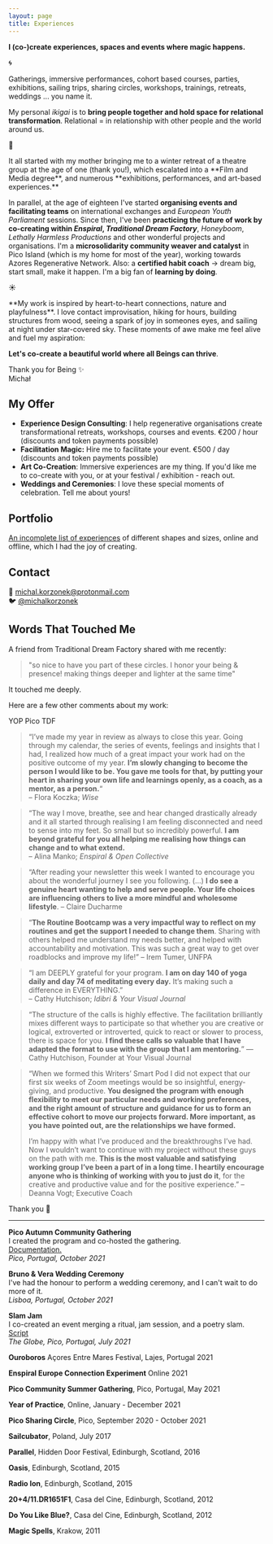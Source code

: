 ```yaml
---
layout: page
title: Experiences
---
```


**I (co-)create experiences, spaces and events where magic happens.**
<p>
🌀
</p>
Gatherings, immersive performances, cohort based courses, parties, exhibitions, sailing trips, sharing circles, workshops, trainings, retreats, weddings ... you name it. 

My personal *ikigai* is to **bring people together and hold space for relational transformation**. Relational = in relationship with other people and the world around us.
<p>
🌳
</p>
It all started with my mother bringing me to a winter retreat of a theatre group at the age of one (thank you!), which escalated into a **Film and Media degree**, and numerous **exhibitions, performances, and art-based experiences.**

In parallel, at the age of eighteen I've started **organising events and facilitating teams** on international exchanges and *European Youth Parliament* sessions. Since then, I've been **practicing the future of work by co-creating within *Enspiral*, *Traditional Dream Factory***, *Honeyboom*, *Lethally Harmless Productions* and other wonderful projects and organisations. I'm a **microsolidarity community weaver and catalyst** in Pico Island (which is my home for most of the year), working towards Azores Regenerative Network. Also: a **certified habit coach** -> dream big, start small, make it happen. I'm a big fan of **learning by doing**.
<p>
☀️
</p>
**My work is inspired by heart-to-heart connections, nature and playfulness**. I love contact improvisation, hiking for hours, building structures from wood, seeing a spark of joy in someones eyes, and sailing at night under star-covered sky. These moments of awe make me feel alive and fuel my aspiration:

**Let's co-create a beautiful world where all Beings can thrive**.

Thank you for Being ✨ <br>
Michał

## My Offer
- **Experience Design Consulting**: I help regenerative organisations create transformational retreats, workshops, courses and events. €200 / hour (discounts and token payments possible)
- **Facilitation Magic:** Hire me to facilitate your event. €500 / day (discounts and token payments possible)
- **Art Co-Creation**: Immersive experiences are my thing. If you'd like me to co-create with you, or at your festival / exhibition - reach out.
- **Weddings and Ceremonies**: I love these special moments of celebration. Tell me about yours!

## Portfolio
[An incomplete list of experiences](/tag/experience) of different shapes and sizes, online and offline, which I had the joy of creating.

## Contact

💌 michal.korzonek@protonmail.com <br>
🐦 [@michalkorzonek](https://twitter.com/michalkorzonek)

## Words That Touched Me

A friend from Traditional Dream Factory shared with me recently:

> "so nice to have you part of these circles. I honor your being & presence! making things deeper and lighter at the same time"

It touched me deeply.

Here are a few other comments about my work:

YOP
Pico
TDF

> “I’ve made my year in review as always to close this year. Going through my calendar, the series of events, feelings and insights that I had, I realized how much of a great impact your work had on the positive outcome of my year. **I’m slowly changing to become the person I would like to be. You gave me tools for that, by putting your heart in sharing your own life and learnings openly, as a coach, as a mentor, as a person.**“  
– Flora Koczka; _Wise_

> “The way I move, breathe, see and hear changed drastically already and it all started through realising I am feeling disconnected and need to sense into my feet. So small but so incredibly powerful. **I am beyond grateful for you all helping me realising how things can change and to what extend.**  
– Alina Manko; _Enspiral & Open Collective_

> “After reading your newsletter this week I wanted to encourage you about the wonderful journey I see you following. (...) **I do see a genuine heart wanting to help and serve people. Your life choices are influencing others to live a more mindful and wholesome lifestyle**.
> – Claire Ducharme

> “**The Routine Bootcamp was a very impactful way to reflect on my routines and get the support I needed to change them**. Sharing with others helped me understand my needs better, and helped with accountability and motivation. This was such a great way to get over roadblocks and improve my life!”
– Irem Tumer, UNFPA

> “I am DEEPLY grateful for your program. **I am on day 140 of yoga daily and day 74 of meditating every day.** It’s making such a difference in EVERYTHING.”  
– Cathy Hutchison; _Idibri & Your Visual Journal_

> “The structure of the calls is highly effective. The facilitation brilliantly mixes different ways to participate so that whether you are creative or logical, extroverted or introverted, quick to react or slower to process, there is space for you. **I find these calls so valuable that I have adapted the format to use with the group that I am mentoring.**”
— Cathy Hutchison, Founder at Your Visual Journal

> “When we formed this Writers’ Smart Pod I did not expect that our first six weeks of Zoom meetings would be so insightful, energy-giving, and productive. **You designed the program with enough flexibility to meet our particular needs and working preferences, and the right amount of structure and guidance for us to form an effective cohort to move our projects forward. More important, as you have pointed out, are the relationships we have formed.**
> 
> I’m happy with what I’ve produced and the breakthroughs I’ve had. Now I wouldn’t want to continue with my project without these guys on the path with me. **This is the most valuable and satisfying working group I’ve been a part of in a long time. I heartily encourage anyone who is thinking of working with you to just do it**, for the creative and productive value and for the positive experience.”
– Deanna Vogt; Executive Coach

Thank you 🙏


---

**Pico Autumn Community Gathering** <br>
I created the program and co-hosted the gathering. <br>
<a href="https://pico.microsolidarity.cc/projects/autumn-gathering-2021" target="_blank">Documentation.</a><br>
*Pico, Portugal, October 2021*

**Bruno & Vera Wedding Ceremony**<br>
I've had the honour to perform a wedding ceremony, and I can't wait to do more of it.<br>
*Lisboa, Portugal, October 2021*

**Slam Jam** <br>
I co-created an event merging a ritual, jam session, and a poetry slam.<br>
[Script](https://docs.google.com/document/d/1pzf7tmJDj-F7r2J8NW9VFKwp4szQTpjd4lu_xpDf2s8/edit@blank)<br>
*The Globe, Pico, Portugal, July 2021*

**Ouroboros** Açores Entre Mares Festival, Lajes, Portugal 2021

**Enspiral Europe Connection Experiment** Online 2021

**Pico Community Summer Gathering**, Pico, Portugal, May 2021

**Year of Practice**, Online, January - December 2021

**Pico Sharing Circle**, Pico, September 2020 - October 2021

**Sailcubator**, Poland, July 2017

**Parallel**, Hidden Door Festival, Edinburgh, Scotland, 2016

**Oasis**, Edinburgh, Scotland, 2015

**Radio Ion**, Edinburgh, Scotland, 2015

**20+4/11.DR1651F1**, Casa del Cine, Edinburgh, Scotland, 2012

**Do You Like Blue?**, Casa del Cine, Edinburgh, Scotland, 2012

**Magic Spells**, Krakow, 2011